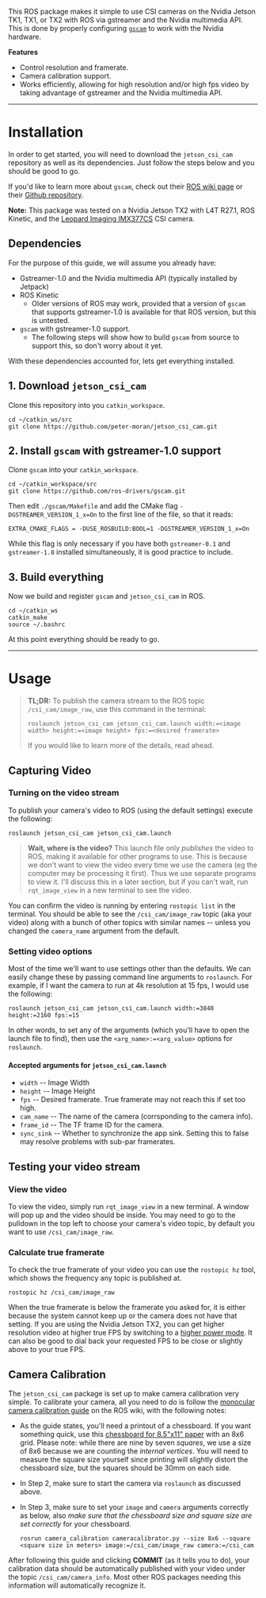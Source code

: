 This ROS package makes it simple to use CSI cameras on the Nvidia Jetson TK1, TX1, or TX2 with ROS via gstreamer and the Nvidia multimedia API. This is done by properly configuring [`gscam`](http://wiki.ros.org/gscam) to work with the Nvidia hardware.

**Features**

* Control resolution and framerate.
* Camera calibration support.
* Works efficiently, allowing for high resolution and/or high fps video by taking advantage of gstreamer and the Nvidia multimedia API.

---

# Installation

In order to get started, you will need to download the `jetson_csi_cam`  repository as well as its dependencies. Just follow the steps below and you should be good to go.

If you'd like to learn more about `gscam`, check out their [ROS wiki page](http://wiki.ros.org/gscam) or their [Github repository](https://github.com/ros-drivers/gscam).

**Note:** This package was tested on a Nvidia Jetson TX2 with L4T R27.1, ROS Kinetic, and the [Leopard Imaging IMX377CS](https://www.leopardimaging.com/LI-JETSON-KIT-IMX377CS-X.html) CSI camera.

## Dependencies

For the purpose of this guide, we will assume you already have:

* Gstreamer-1.0 and the Nvidia multimedia API (typically installed by Jetpack)
* ROS Kinetic
  * Older versions of ROS may work, provided that a version of  `gscam` that supports gstreamer-1.0 is available for that ROS version, but this is untested.
* `gscam` with gstreamer-1.0 support.
  * The following steps will show how to build `gscam` from source to support this, so don't worry about it yet.

With these dependencies accounted for, lets get everything installed.

## 1. Download `jetson_csi_cam`

Clone this repository into you `catkin_workspace`.

```
cd ~/catkin_ws/src
git clone https://github.com/peter-moran/jetson_csi_cam.git 
```

## 2. Install `gscam` with gstreamer-1.0 support

Clone `gscam` into your `catkin_workspace`.

```
cd ~/catkin_workspace/src
git clone https://github.com/ros-drivers/gscam.git
```

Then edit `./gscam/Makefile` and add the CMake flag `-DGSTREAMER_VERSION_1_x=On` to the first line of the file, so that it reads:

    EXTRA_CMAKE_FLAGS = -DUSE_ROSBUILD:BOOL=1 -DGSTREAMER_VERSION_1_x=On

While this flag is only necessary if you have both `gstreamer-0.1` and `gstreamer-1.0` installed simultaneously, it is good practice to include.

## 3. Build everything

Now we build and register `gscam` and `jetson_csi_cam` in ROS.

```
cd ~/catkin_ws
catkin_make
source ~/.bashrc
```

At this point everything should be ready to go.

---

# Usage

> **TL;DR:** To publish the camera stream to the ROS topic `/csi_cam/image_raw`, use this command in the terminal:
>
> ```
> roslaunch jetson_csi_cam jetson_csi_cam.launch width:=<image width> height:=<image height> fps:=<desired framerate>
> ```
> If you would like to learn more of the details, read ahead.

## Capturing Video

### Turning on the video stream

To publish your camera's video to ROS (using the default settings) execute the following:

```
roslaunch jetson_csi_cam jetson_csi_cam.launch
```

> **Wait, where is the video?** This launch file only *publishes* the video to ROS, making it available for other programs to use. This is because we don't want to view the video every time we use the camera (eg the computer may be processing it first). Thus we use separate programs to view it. I'll discuss this in a later section, but if you can't wait, run `rqt_image_view` in a new terminal to see the video.

You can confirm the video is running by entering `rostopic list` in the terminal. You should be able to see the  `/csi_cam/image_raw` topic (aka your video) along with a bunch of other topics with similar names -- unless you changed the `camera_name` argument from the default.

### Setting video options

Most of the time we'll want to use settings other than the defaults. We can easily change these by passing command line arguments to `roslaunch`. For example, if I want the camera to run at 4k resolution at 15 fps, I would use the following:

```
roslaunch jetson_csi_cam jetson_csi_cam.launch width:=3840 height:=2160 fps:=15
```

In other words, to set any of the arguments (which you'll have to open the launch file to find), then use the `<arg_name>:=<arg_value>` options for `roslaunch`.

#### Accepted arguments for `jetson_csi_cam.launch`

* `width` -- Image Width
* `height` -- Image Height
* `fps` -- Desired framerate. True framerate may not reach this if set too high.
* `cam_name` -- The name of the camera (corrsponding to the camera info).
* `frame_id` -- The TF frame ID for the camera.
* `sync_sink` -- Whether to synchronize the app sink. Setting this to false may resolve problems with sub-par framerates.

## Testing your video stream

### View the video

To view the video, simply run `rqt_image_view` in a new terminal. A window will pop up and the video should be inside. You may need to go to the pulldown in the top left to choose your camera's video topic, by default you want to use  `/csi_cam/image_raw`.

### Calculate true framerate

To check the true framerate of your video you can use the `rostopic hz` tool, which shows the frequency any topic is published at.

```
rostopic hz /csi_cam/image_raw
```

When the true framerate is below the framerate you asked for, it is either because the system cannot keep up or the camera does not have that setting. If you are using the Nvidia Jetson TX2, you can get higher resolution video at higher true FPS by switching to a [higher power mode](http://www.jetsonhacks.com/2017/03/25/nvpmodel-nvidia-jetson-tx2-development-kit/). It can also be good to dial back your requested FPS to be close or slightly above to your true FPS.

## Camera Calibration

The `jetson_csi_cam` package is set up to make camera calibration very simple. To calibrate your camera, all you need to do is follow the [monocular camera calibration guide](http://wiki.ros.org/camera_calibration/Tutorials/MonocularCalibration) on the ROS wiki, with the following notes:

* As the guide states, you'll need a printout of a chessboard. If you want something quick, use this [chessboard for 8.5"x11" paper](http://www.vision.caltech.edu/bouguetj/calib_doc/htmls/pattern.pdf) with an 8x6 grid. Please note: while there are nine by seven *squares*, we use a size of 8x6 because we are counting the *internal vertices*. You will need to measure the square size yourself since printing will slightly distort the chessboard size, but the squares should be 30mm on each side.

* In Step 2, make sure to start the camera via `roslaunch` as discussed above.

* In Step 3, make sure to set your `image` and `camera` arguments correctly as below, also *make sure that the chessboard size and square size are set correctly* for your chessboard.

  ```
  rosrun camera_calibration cameracalibrator.py --size 8x6 --square <square size in meters> image:=/csi_cam/image_raw camera:=/csi_cam
  ```

After following this guide and clicking **COMMIT** (as it tells you to do), your calibration data should be automatically published with your video under the topic `/csi_cam/camera_info`. Most other ROS packages needing this information will automatically recognize it.
